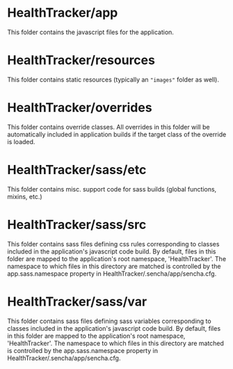 # HealthTracker/app

This folder contains the javascript files for the application.

# HealthTracker/resources

This folder contains static resources (typically an `"images"` folder as well).

# HealthTracker/overrides

This folder contains override classes. All overrides in this folder will be 
automatically included in application builds if the target class of the override
is loaded.

# HealthTracker/sass/etc

This folder contains misc. support code for sass builds (global functions, 
mixins, etc.)

# HealthTracker/sass/src

This folder contains sass files defining css rules corresponding to classes
included in the application's javascript code build.  By default, files in this 
folder are mapped to the application's root namespace, 'HealthTracker'. The
namespace to which files in this directory are matched is controlled by the
app.sass.namespace property in HealthTracker/.sencha/app/sencha.cfg. 

# HealthTracker/sass/var

This folder contains sass files defining sass variables corresponding to classes
included in the application's javascript code build.  By default, files in this 
folder are mapped to the application's root namespace, 'HealthTracker'. The
namespace to which files in this directory are matched is controlled by the
app.sass.namespace property in HealthTracker/.sencha/app/sencha.cfg. 
